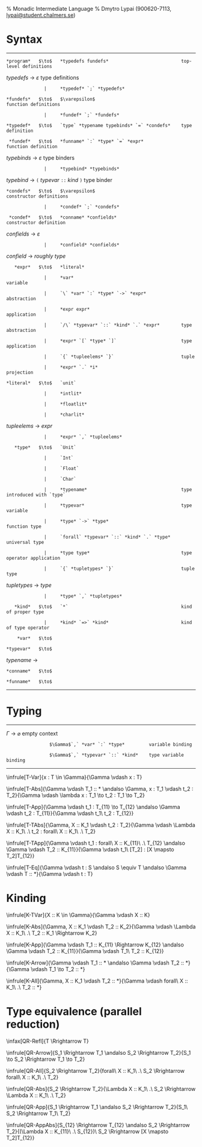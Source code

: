 % Monadic Intermediate Language
% Dmytro Lypai (900620-7113, lypai@student.chalmers.se)

Syntax
======

-------------  -------  -------------------------------------------  -----------------------------
    *program*   $\to$   *typedefs fundefs*                           top-level definitions

   *typedefs*   $\to$   $\varepsilon$                                type definitions

                  |     *typedef* `;` *typedefs*

    *fundefs*   $\to$   $\varepsilon$                                function definitions

                  |     *fundef* `;` *fundefs*

    *typedef*   $\to$   `type` *typename typebinds* `=` *condefs*    type definition

     *fundef*   $\to$   *funname* `:` *type* `=` *expr*              function definition

  *typebinds*   $\to$   $\varepsilon$                                type binders

                  |     *typebind* *typebinds*

   *typebind*   $\to$   `(` *typevar* `::` *kind* `)`                type binder

    *condefs*   $\to$   $\varepsilon$                                constructor definitions

                  |     *condef* `;` *condefs*

     *condef*   $\to$   *conname* *confields*                        constructor definition

  *confields*   $\to$   $\varepsilon$

                  |     *confield* *confields*

   *confield*   $\to$   *roughly type*

       *expr*   $\to$   *literal*

                  |     *var*                                        variable

                  |     `\` *var* `:` *type* `->` *expr*             abstraction

                  |     *expr expr*                                  application

                  |     `/\` *typevar* `::` *kind* `.` *expr*        type abstraction

                  |     *expr* `[` *type* `]`                        type application

                  |     `{` *tupleelems* `}`                         tuple

                  |     *expr* `.` *i*                               projection

    *literal*   $\to$   `unit`

                  |     *intlit*

                  |     *floatlit*

                  |     *charlit*

 *tupleelems*   $\to$   *expr*

                  |     *expr* `,` *tupleelems*

       *type*   $\to$   `Unit`

                  |     `Int`

                  |     `Float`

                  |     `Char`

                  |     *typename*                                   type introduced with `type`

                  |     *typevar*                                    type variable

                  |     *type* `->` *type*                           function type

                  |     `forall` *typevar* `::` *kind* `.` *type*    universal type

                  |     *type type*                                  type operator application

                  |     `{` *tupletypes* `}`                         tuple type

 *tupletypes*   $\to$   *type*

                  |     *type* `,` *tupletypes*

       *kind*   $\to$   `*`                                          kind of proper type

                  |     *kind* `=>` *kind*                           kind of type operator

        *var*   $\to$

    *typevar*   $\to$

   *typename*   $\to$

    *conname*   $\to$

    *funname*   $\to$
-------------  -------  -------------------------------------------  -----------------------------

Typing
======

---------  -------  -----------------------------------  -----------------------
 $\Gamma$   $\to$   $\varnothing$                        empty context

                    $\Gamma$`,` *var* `:` *type*         variable binding

                    $\Gamma$`,` *typevar* `::` *kind*    type variable binding
---------  -------  -----------------------------------  -----------------------

\infrule[T-Var]{x : T \in \Gamma}{\Gamma \vdash x : T}

\infrule[T-Abs]{\Gamma \vdash T_1 :: * \andalso \Gamma, x : T_1 \vdash t_2 : T_2}{\Gamma \vdash \lambda x : T_1 \to t_2 : T_1 \to T_2}

\infrule[T-App]{\Gamma \vdash t_1 : T_{11} \to T_{12} \andalso \Gamma \vdash t_2 : T_{11}}{\Gamma \vdash t_1\ t_2 : T_{12}}

\infrule[T-TAbs]{\Gamma, X :: K_1 \vdash t_2 : T_2}{\Gamma \vdash \Lambda X :: K_1\ .\ t_2 : forall\ X :: K_1\ .\ T_2}

\infrule[T-TApp]{\Gamma \vdash t_1 : forall\ X :: K_{11}\ .\ T_{12} \andalso \Gamma \vdash T_2 :: K_{11}}{\Gamma \vdash t_1\ [T_2] : [X \mapsto T_2]T_{12}}

\infrule[T-Eq]{\Gamma \vdash t : S \andalso S \equiv T \andalso \Gamma \vdash T :: *}{\Gamma \vdash t : T}

Kinding
=======

\infrule[K-TVar]{X :: K \in \Gamma}{\Gamma \vdash X :: K}

\infrule[K-Abs]{\Gamma, X :: K_1 \vdash T_2 :: K_2}{\Gamma \vdash \Lambda X :: K_1\ .\ T_2 :: K_1 \Rightarrow K_2}

\infrule[K-App]{\Gamma \vdash T_1 :: K_{11} \Rightarrow K_{12} \andalso \Gamma \vdash T_2 :: K_{11}}{\Gamma \vdash T_1\ T_2 :: K_{12}}

\infrule[K-Arrow]{\Gamma \vdash T_1 :: * \andalso \Gamma \vdash T_2 :: *}{\Gamma \vdash T_1 \to T_2 :: *}

\infrule[K-All]{\Gamma, X :: K_1 \vdash T_2 :: *}{\Gamma \vdash forall\ X :: K_1\ .\ T_2 :: *}

Type equivalence (parallel reduction)
=====================================

\infax[QR-Refl]{T \Rrightarrow T}

\infrule[QR-Arrow]{S_1 \Rrightarrow T_1 \andalso S_2 \Rrightarrow T_2}{S_1 \to S_2 \Rrightarrow T_1 \to T_2}

\infrule[QR-All]{S_2 \Rrightarrow T_2}{forall\ X :: K_1\ .\ S_2 \Rrightarrow forall\ X :: K_1\ .\ T_2}

\infrule[QR-Abs]{S_2 \Rrightarrow T_2}{\Lambda X :: K_1\ .\ S_2 \Rrightarrow \Lambda X :: K_1\ .\ T_2}

\infrule[QR-App]{S_1 \Rrightarrow T_1 \andalso S_2 \Rrightarrow T_2}{S_1\ S_2 \Rrightarrow T_1\ T_2}

\infrule[QR-AppAbs]{S_{12} \Rrightarrow T_{12} \andalso S_2 \Rrightarrow T_2}{(\Lambda X :: K_{11}\ .\ S_{12})\ S_2 \Rrightarrow [X \mapsto T_2]T_{12}}

